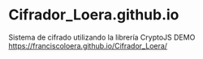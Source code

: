 # Cifrador_Loera.github.io
Sistema de cifrado utilizando la librería CryptoJS
DEMO https://franciscoloera.github.io/Cifrador_Loera/
